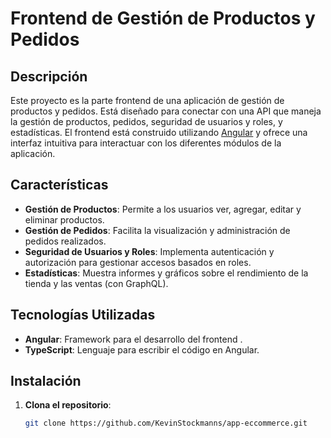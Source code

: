 # Frontend de Gestión de Productos y Pedidos

## Descripción

Este proyecto es la parte frontend de una aplicación de gestión de productos y pedidos. Está diseñado para conectar con una API que maneja la gestión de productos, pedidos, seguridad de usuarios y roles, y estadísticas. El frontend está construido utilizando [Angular](https://angular.io/) y ofrece una interfaz intuitiva para interactuar con los diferentes módulos de la aplicación.

## Características

- **Gestión de Productos**: Permite a los usuarios ver, agregar, editar y eliminar productos.
- **Gestión de Pedidos**: Facilita la visualización y administración de pedidos realizados.
- **Seguridad de Usuarios y Roles**: Implementa autenticación y autorización para gestionar accesos basados en roles.
- **Estadísticas**: Muestra informes y gráficos sobre el rendimiento de la tienda y las ventas (con GraphQL).

## Tecnologías Utilizadas

- **Angular**: Framework para el desarrollo del frontend .
- **TypeScript**: Lenguaje para escribir el código en Angular.

## Instalación

1. **Clona el repositorio**:
   ```bash
   git clone https://github.com/KevinStockmanns/app-eccommerce.git
